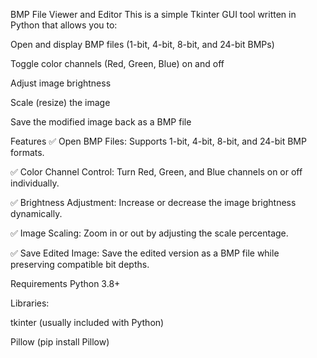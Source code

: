 BMP File Viewer and Editor
This is a simple Tkinter GUI tool written in Python that allows you to:

Open and display BMP files (1-bit, 4-bit, 8-bit, and 24-bit BMPs)

Toggle color channels (Red, Green, Blue) on and off

Adjust image brightness

Scale (resize) the image

Save the modified image back as a BMP file

Features
✅ Open BMP Files: Supports 1-bit, 4-bit, 8-bit, and 24-bit BMP formats.

✅ Color Channel Control: Turn Red, Green, and Blue channels on or off individually.

✅ Brightness Adjustment: Increase or decrease the image brightness dynamically.

✅ Image Scaling: Zoom in or out by adjusting the scale percentage.

✅ Save Edited Image: Save the edited version as a BMP file while preserving compatible bit depths.

Requirements
Python 3.8+

Libraries:

tkinter (usually included with Python)

Pillow (pip install Pillow)

